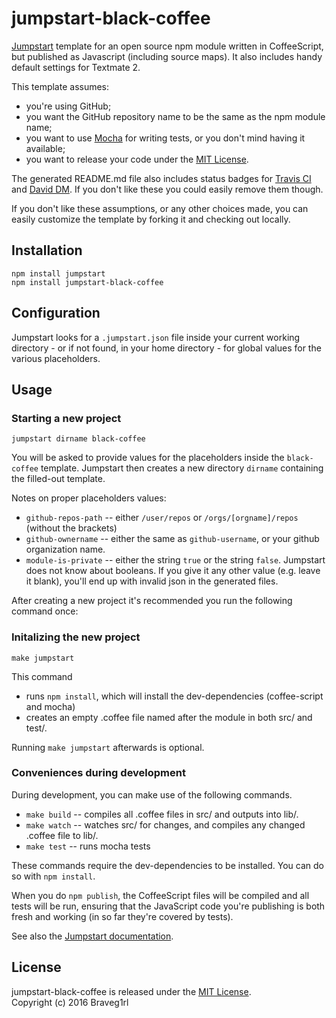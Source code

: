 # jumpstart-black-coffee 

[Jumpstart](https://github.com/braveg1rl/jumpstart) template for an open source npm module written in CoffeeScript, but published as Javascript (including source maps). It also includes handy default settings for Textmate 2.

This template assumes:

* you're using GitHub;
* you want the GitHub repository name to be the same as the npm module name;
* you want to use [Mocha](http://mochajs.org/) for writing tests, or you don't mind having it available;
* you want to release your code under the [MIT License](http://opensource.org/licenses/MIT).

The generated README.md file also includes status badges for [Travis CI](https://travis-ci.org/) and [David DM](https://david-dm.org/). If you don't like these you could easily remove them though.

If you don't like these assumptions, or any other choices made, you can easily customize the template by forking it and checking out locally.

## Installation

```shell
npm install jumpstart
npm install jumpstart-black-coffee
```

## Configuration
Jumpstart looks for a `.jumpstart.json` file inside your current working directory - or if not found, in your home directory - for global values for the various placeholders.

## Usage

### Starting a new project

```
jumpstart dirname black-coffee
```

You will be asked to provide values for the placeholders inside the `black-coffee` template. Jumpstart then creates a new directory `dirname` containing the filled-out template.

Notes on proper placeholders values:

* `github-repos-path` -- either `/user/repos` or `/orgs/[orgname]/repos` (without the brackets)
* `github-ownername` -- either the same as `github-username`, or your github organization name.
* `module-is-private` -- either the string `true` or the string `false`. Jumpstart does not know about booleans. If you give it any other value (e.g. leave it blank), you'll end up with invalid json in the generated files.

After creating a new project it's recommended you run the following command once:

### Initalizing the new project

```
make jumpstart
```

This command

  * runs `npm install`, which will install the dev-dependencies (coffee-script and mocha)
  * creates an empty .coffee file named after the module in both src/ and test/.

Running `make jumpstart` afterwards is optional.

### Conveniences during development

During development, you can make use of the following commands.

  * `make build` -- compiles all .coffee files in src/ and outputs into lib/.
  * `make watch` -- watches src/ for changes, and compiles any changed .coffee file to lib/.
  * `make test` -- runs mocha tests

These commands require the dev-dependencies to be installed. You can do so with `npm install`.

When you do `npm publish`, the CoffeeScript files will be compiled and all tests will be run, ensuring that the JavaScript code you're publishing is both fresh and working (in so far they're covered by tests).

See also the [Jumpstart documentation](https://github.com/braveg1rl/jumpstart).

## License

jumpstart-black-coffee is released under the [MIT License](http://opensource.org/licenses/MIT).  
Copyright (c) 2016 Braveg1rl
